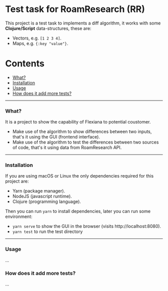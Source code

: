# Test task for RoamResearch (RR)

This project is a test task to implements a diff algorithm, it works with some **Clojure/Script** data-structures, these are:

- Vectors, e.g. `[1 2 3 4]`.
- Maps, e.g. `{:key "value"}`.

# Contents

- [What?](#what)
- [Installation](#installation)
- [Usage](#usage)
- [How does it add more tests?](#how-does-it-add-more-tests)

---

### What?

It is a project to show the capability of Flexiana to potential coustomer.

- Make use of the algorithm to show differences between two inputs, that's it using the GUI (frontend interface).
- Make use of the algorithm to test the differences between two sources of code, that's it using data from RoamResearch API.

---

### Installation

If you are using macOS or Linux the only dependencies required for this project are:

- Yarn (package manager).
- NodeJS (javascript runtime).
- Clojure (programming language).

Then you can run `yarn` to install dependencies, later you can run some environment:

- `yarn serve` to show the GUI in the browser (visits http://localhost:8080).
- `yarn test` to run the test directory

---

### Usage

...

### How does it add more tests?

...
